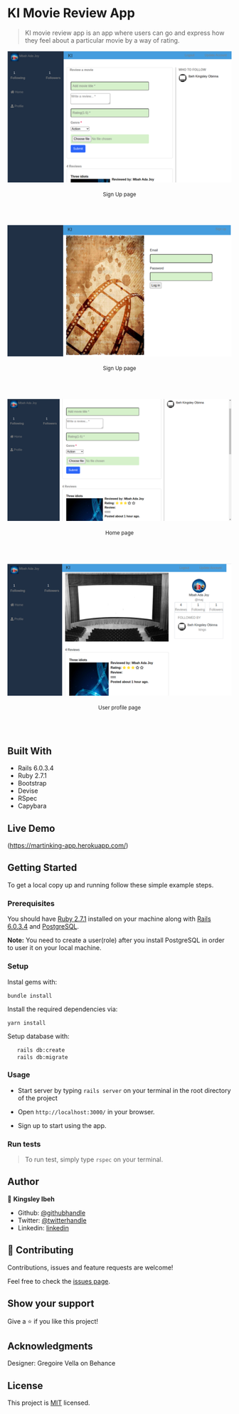 # KI Movie Review App

> KI movie review app is an app where users can go and express how they feel about a particular movie by a way of rating.

![screenshot](./app/assets/images/sign_up_image.png)

<p align='center'><small>Sign Up page</small></p><br /><br />

![screenshot](./app/assets/images/sign_in_page.png)

<p align='center'><small>Sign Up page</small></p><br /><br />

![screenshot](./app/assets/images/home_page.png)

<p align='center'><small>Home page</small></p><br /><br />

![screenshot](./app/assets/images/profile_page.png)

<p align='center'><small>User profile page</small></p><br /><br />

## Built With

- Rails 6.0.3.4
- Ruby 2.7.1
- Bootstrap
- Devise
- RSpec
- Capybara


## Live Demo

(https://martinking-app.herokuapp.com/)

## Getting Started

To get a local copy up and running follow these simple example steps.

### Prerequisites

You should have [Ruby 2.7.1](https://www.ruby-lang.org/en/documentation/installation/) installed on your machine along with [Rails 6.0.3.4](http://railsinstaller.org/en) and [PostgreSQL](https://www.postgresql.org/download/).

**Note:** You need to create a user(role) after you install PostgreSQL in order to user it on your local machine.

### Setup

Instal gems with:

```
bundle install
```

Install the required dependencies via:

```
yarn install
```

Setup database with:

```
   rails db:create
   rails db:migrate
```


### Usage

- Start server by typing `rails server` on your terminal in the root directory of the project

- Open `http://localhost:3000/` in your browser.

- Sign up to start using the app.


### Run tests
> To run test, simply type `rspec` on your terminal.

## Author 

👤 **Kingsley Ibeh**

- Github: [@githubhandle](https://github.com/Kingobaino1)
- Twitter: [@twitterhandle](https://twitter.com/ibehkingso)
- Linkedin: [linkedin](https://www.linkedin.com/in/kingsley-ibeh)

## 🤝 Contributing

Contributions, issues and feature requests are welcome!

Feel free to check the [issues page](https://github.com/Kingobaino1/movie_review/issues).

## Show your support

Give a ⭐️ if you like this project!

## Acknowledgments

Designer: Gregoire Vella on Behance

## License

This project is [MIT](./LICENSE) licensed.
